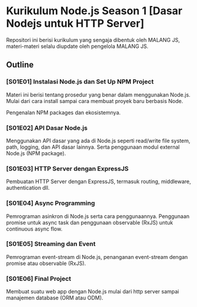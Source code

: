 # Kurikulum Node.js Season 1 [Dasar Nodejs untuk HTTP Server]

Repositori ini berisi kurikulum yang sengaja dibentuk oleh MALANG JS, materi-materi selalu diupdate oleh pengelola MALANG JS.

## Outline

### [S01E01] Instalasi Node.js dan Set Up NPM Project

Materi ini berisi tentang prosedur yang benar dalam menggunakan Node.js. Mulai dari cara install sampai cara membuat proyek baru berbasis Node.

Pengenalan NPM packages dan ekosistemnya.

### [S01E02] API Dasar Node.js

Menggunakan API dasar yang ada di Node.js seperti read/write file system, path, logging, dan API dasar lainnya. Serta penggunaan modul external Node.js (NPM package).

### [S01E03] HTTP Server dengan ExpressJS

Pembuatan HTTP Server dengan ExpressJS, termasuk routing, middleware, authentication dll.

### [S01E04] Async Programming

Pemrograman asinkron di Node.js serta cara penggunaannya. Penggunaan promise untuk async task dan penggunaan observable (RxJS) untuk continuous async flow.

### [S01E05] Streaming dan Event

Pemrograman event-stream di Node.js, penanganan event-stream dengan promise atau observable (RxJS).

### [S01E06] Final Project

Membuat suatu web app dengan Node.js mulai dari http server sampai manajemen database (ORM atau ODM).


